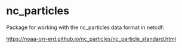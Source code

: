 # nc_particles

Package for working with the nc_particles data format in netcdf:

https://noaa-orr-erd.github.io/nc_particles/nc_particle_standard.html


